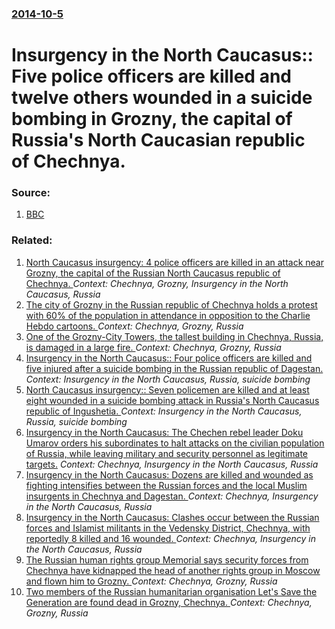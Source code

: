 ### [2014-10-5](/news/2014/10/5/index.md)

# Insurgency in the North Caucasus:: Five police officers are killed and twelve others wounded in a suicide bombing in Grozny, the capital of Russia's North Caucasian republic of Chechnya. 




### Source:

1. [BBC](http://www.bbc.com/news/world-europe-29498909)

### Related:

1. [North Caucasus insurgency: 4 police officers are killed in an attack near Grozny, the capital of the Russian North Caucasus republic of Chechnya. ](/news/2012/08/17/north-caucasus-insurgency-4-police-officers-are-killed-in-an-attack-near-grozny-the-capital-of-the-russian-north-caucasus-republic-of-chec.md) _Context: Chechnya, Grozny, Insurgency in the North Caucasus, Russia_
2. [The city of Grozny in the Russian republic of Chechnya holds a protest with 60% of the population in attendance in opposition to the Charlie Hebdo cartoons. ](/news/2015/01/19/the-city-of-grozny-in-the-russian-republic-of-chechnya-holds-a-protest-with-60-of-the-population-in-attendance-in-opposition-to-the-charlie.md) _Context: Chechnya, Grozny, Russia_
3. [One of the Grozny-City Towers, the tallest building in Chechnya, Russia, is damaged in a large fire. ](/news/2013/04/4/one-of-the-grozny-city-towers-the-tallest-building-in-chechnya-russia-is-damaged-in-a-large-fire.md) _Context: Chechnya, Grozny, Russia_
4. [Insurgency in the North Caucasus:: Four police officers are killed and five injured after a suicide bombing in the Russian republic of Dagestan. ](/news/2013/02/14/insurgency-in-the-north-caucasus-four-police-officers-are-killed-and-five-injured-after-a-suicide-bombing-in-the-russian-republic-of-dages.md) _Context: Insurgency in the North Caucasus, Russia, suicide bombing_
5. [North Caucasus insurgency:: Seven policemen are killed and at least eight wounded in a suicide bombing attack in Russia's North Caucasus republic of Ingushetia. ](/news/2012/08/19/north-caucasus-insurgency-seven-policemen-are-killed-and-at-least-eight-wounded-in-a-suicide-bombing-attack-in-russia-s-north-caucasus-rep.md) _Context: Insurgency in the North Caucasus, Russia, suicide bombing_
6. [Insurgency in the North Caucasus: The Chechen rebel leader Doku Umarov orders his subordinates to halt attacks on the civilian population of Russia, while leaving military and security personnel as legitimate targets.](/news/2012/02/3/insurgency-in-the-north-caucasus-the-chechen-rebel-leader-doku-umarov-orders-his-subordinates-to-halt-attacks-on-the-civilian-population-of.md) _Context: Chechnya, Insurgency in the North Caucasus, Russia_
7. [Insurgency in the North Caucasus: Dozens are killed and wounded as fighting intensifies between the Russian forces and the local Muslim insurgents in Chechnya and Dagestan. ](/news/2012/02/17/insurgency-in-the-north-caucasus-dozens-are-killed-and-wounded-as-fighting-intensifies-between-the-russian-forces-and-the-local-muslim-insu.md) _Context: Chechnya, Insurgency in the North Caucasus, Russia_
8. [Insurgency in the North Caucasus: Clashes occur between the Russian forces and Islamist militants in the Vedensky District, Chechnya, with reportedly 8 killed and 16 wounded. ](/news/2012/01/9/insurgency-in-the-north-caucasus-clashes-occur-between-the-russian-forces-and-islamist-militants-in-the-vedensky-district-chechnya-with-r.md) _Context: Chechnya, Insurgency in the North Caucasus, Russia_
9. [ The Russian human rights group Memorial says security forces from Chechnya have kidnapped the head of another rights group in Moscow and flown him to Grozny. ](/news/2009/11/6/the-russian-human-rights-group-memorial-says-security-forces-from-chechnya-have-kidnapped-the-head-of-another-rights-group-in-moscow-and-fl.md) _Context: Chechnya, Grozny, Russia_
10. [ Two members of the Russian humanitarian organisation Let's Save the Generation are found dead in Grozny, Chechnya. ](/news/2009/08/11/two-members-of-the-russian-humanitarian-organisation-let-s-save-the-generation-are-found-dead-in-grozny-chechnya.md) _Context: Chechnya, Grozny, Russia_
